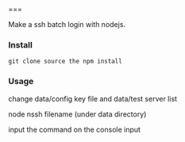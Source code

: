 ===

Make a ssh batch login with nodejs.

### Install

    git clone source the npm install 

### Usage

change data/config key file and data/test server list

node nssh filename (under data directory)

input the command on the console input